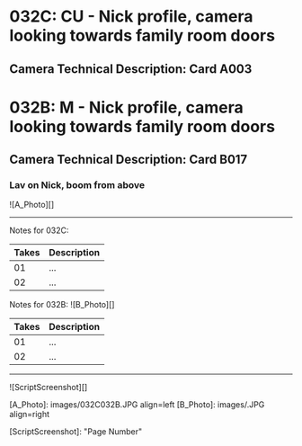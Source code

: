 # 032C: CU - Nick profile, camera looking towards family room doors
## Camera Technical Description: Card A003

# 032B: M - Nick profile, camera looking towards family room doors
## Camera Technical Description: Card B017

### Lav on Nick, boom from above

![A_Photo][]

----

Notes for 032C: 

| Takes | Description |
|:---|:----|
| 01 | ... |
| 02 | ... |

Notes for 032B: 
![B_Photo][]

| Takes | Description |
|:---|:----|
| 01 | ... |
| 02 | ... |

----

![ScriptScreenshot][]


[A_Photo]:  images/032C032B.JPG align=left
[B_Photo]:  images/.JPG align=right

[ScriptScreenshot]: "Page Number"